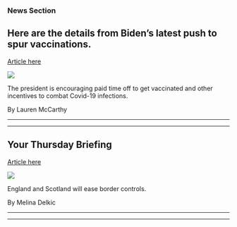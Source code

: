 ### News Section 
Here are the details from Biden’s latest push to spur vaccinations.
-------------------------------------------------------------------

[Article here](https://www.nytimes.com/2021/07/29/world/biden-covid-plan.html)

[![](https://static01.nyt.com/images/2021/07/29/lens/29virus-briefing-fed-mandate-points1/merlin_191980404_36dae6d9-e4bb-476b-9e71-1dcdc523dbd5-superJumbo.jpg)](https://www.nytimes.com/2021/07/29/world/biden-covid-plan.html)

The president is encouraging paid time off to get vaccinated and other incentives to combat Covid-19 infections.

By Lauren McCarthy

* * *

* * *

Your Thursday Briefing
----------------------

[Article here](https://www.nytimes.com/2021/07/29/briefing/england-scotland-border-olympics-wins.html)

[![](https://static01.nyt.com/images/2021/07/28/world/29am-briefing-europe-uk-travel/28virus-briefing-uk-travel-superJumbo.jpg)](https://www.nytimes.com/2021/07/29/briefing/england-scotland-border-olympics-wins.html)

England and Scotland will ease border controls.

By Melina Delkic

* * *

* * *
